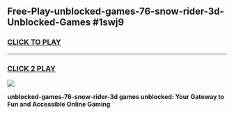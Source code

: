 
## Free-Play-unblocked-games-76-snow-rider-3d-Unblocked-Games #1swj9
<h3>
<a href="https://news.freeplayer.one?title=unblocked-games-76-snow-rider-3d&ref=8M">CLICK TO PLAY</a></h3>
<hr>

<h3>
<a href="https://news.freeplayer.one?title=unblocked-games-76-snow-rider-3d&ref=8M">CLICK 2 PLAY</a>
  
</h3>

<a href="https://news.freeplayer.one?title=unblocked-games-76-snow-rider-3d&ref=8M"><img src="https://clearcache.store/games.png"></a>


**unblocked-games-76-snow-rider-3d games unblocked: Your Gateway to Fun and Accessible Online Gaming**
